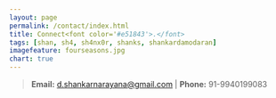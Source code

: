 ```yaml
---
layout: page
permalink: /contact/index.html
title: Connect<font color='#e51843'>.</font>
tags: [shan, sh4, sh4nx0r, shanks, shankardamodaran]
imagefeature: fourseasons.jpg
chart: true
---
```




> **Email:** d.shankarnarayana@gmail.com | **Phone:** 91-9940199083
